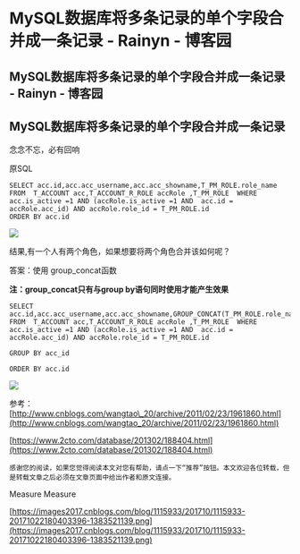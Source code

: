 # MySQL数据库将多条记录的单个字段合并成一条记录 - Rainyn - 博客园

## MySQL数据库将多条记录的单个字段合并成一条记录 - Rainyn - 博客园

## MySQL数据库将多条记录的单个字段合并成一条记录

念念不忘，必有回响

原SQL

```text
SELECT acc.id,acc.acc_username,acc.acc_showname,T_PM_ROLE.role_name FROM  T_ACCOUNT acc,T_ACCOUNT_R_ROLE accRole ,T_PM_ROLE  WHERE acc.is_active =1 AND (accRole.is_active =1 AND  acc.id = accRole.acc_id) AND accRole.role_id = T_PM_ROLE.id
ORDER BY acc.id
```

![](https://github.com/yangbao93/docs/tree/d23f2b2cbc4eb06e62d38114d6a7f5410080c7b5/技术知识/数据库/Mysql/MySQL数据库将多条记录的单个字段合并成一条记录%20-%20Rainyn%20-%20博客园/1115933-20171022175935881-1860546340.png)

结果,有一个人有两个角色，如果想要将两个角色合并该如何呢？

答案：使用 group\_concat函数

**注：group\_concat只有与group by语句同时使用才能产生效果**

```text
SELECT acc.id,acc.acc_username,acc.acc_showname,GROUP_CONCAT(T_PM_ROLE.role_name) FROM  T_ACCOUNT acc,T_ACCOUNT_R_ROLE accRole ,T_PM_ROLE  WHERE acc.is_active =1 AND (accRole.is_active =1 AND  acc.id = accRole.acc_id) AND accRole.role_id = T_PM_ROLE.id

GROUP BY acc_id

ORDER BY acc.id
```

![](https://github.com/yangbao93/docs/tree/d23f2b2cbc4eb06e62d38114d6a7f5410080c7b5/技术知识/数据库/Mysql/MySQL数据库将多条记录的单个字段合并成一条记录%20-%20Rainyn%20-%20博客园/1115933-20171022180403396-1383521139.png)

参考：[http://www.cnblogs.com/wangtao\_20/archive/2011/02/23/1961860.html](http://www.cnblogs.com/wangtao_20/archive/2011/02/23/1961860.html)

[https://www.2cto.com/database/201302/188404.html](https://www.2cto.com/database/201302/188404.html)

```text
感谢您的阅读，如果您觉得阅读本文对您有帮助，请点一下“推荐”按钮。本文欢迎各位转载，但是转载文章之后必须在文章页面中给出作者和原文连接。
```

Measure Measure

[https://images2017.cnblogs.com/blog/1115933/201710/1115933-20171022180403396-1383521139.png](https://images2017.cnblogs.com/blog/1115933/201710/1115933-20171022180403396-1383521139.png)

